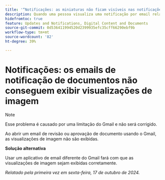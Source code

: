 ```yaml
---
title: '“Notificações: as miniaturas não ficam visíveis nas notificações por email”'
description: Quando uma pessoa visualiza uma notificação por email relacionada a uma aprovação de documento, a miniatura do documento não fica visível no email.
hidefromtoc: true
feature: Updates and Notifications, Digital Content and Documents
source-git-commit: 0d536411994520d2399935efc35cff66290ebf9b
workflow-type: tm+mt
source-wordcount: '82'
ht-degree: 39%

---
```


# Notificações: os emails de notificação de documentos não conseguem exibir visualizações de imagem

>[!NOTE]
>
>Esse problema é causado por uma limitação do Gmail e não será corrigido.

Ao abrir um email de revisão ou aprovação de documento usando o Gmail, as visualizações de imagem não são exibidas.

**Solução alternativa**

Usar um aplicativo de email diferente do Gmail fará com que as visualizações de imagem sejam exibidas corretamente.

_Relatado pela primeira vez em sexta-feira, 17 de outubro de 2024._
